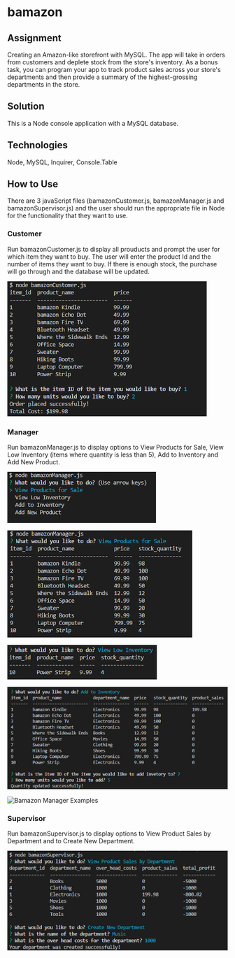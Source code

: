 # bamazon

## Assignment
Creating an Amazon-like storefront with MySQL. The app will take in orders from customers and deplete stock from the store's inventory. As a bonus task, you can program your app to track product sales across your store's departments and then provide a summary of the highest-grossing departments in the store.

## Solution
This is a Node console application with a MySQL database.  

## Technologies
Node, MySQL, Inquirer, Console.Table 

## How to Use
There are 3 javaScript files (bamazonCustomer.js, bamazonManager.js and bamazonSupervisor.js) and the user should run the appropriate file in Node for the functionality that they want to use.

### Customer
Run bamazonCustomer.js to display all prouducts and prompt the user for which item they want to buy.  The user will enter the product Id and the number of items they want to buy.  If there is enough stock, the purchase will go through and the database will be updated.  

![Bamazon Customer Examples](screenshots/customer.jpg?raw=true "Bamazon Customer Examples")

### Manager
Run bamazonManager.js to display options to View Products for Sale, View Low Inventory (items where quantity is less than 5), Add to Inventory and Add New Product.

![Bamazon Manager Examples](screenshots/manager.jpg?raw=true "Bamazon Manager Examples")

![Bamazon Manager Examples](screenshots/manager_products.jpg?raw=true "Bamazon Manager Examples")

![Bamazon Manager Examples](screenshots/manager_lowinventory.jpg?raw=true "Bamazon Manager Examples")

![Bamazon Manager Examples](screenshots/manager_addinventory.jpg?raw=true "Bamazon Manager Examples")

![Bamazon Manager Examples](screenshots/manager_addproducts.jpg?raw=true "Bamazon Manager Examples")

### Supervisor
Run bamazonSupervisor.js to display options to View Product Sales by Department and to Create New Department.

![Bamazon Supervisor Examples](screenshots/supervisor.jpg?raw=true "Bamazon Supervisor Examples")